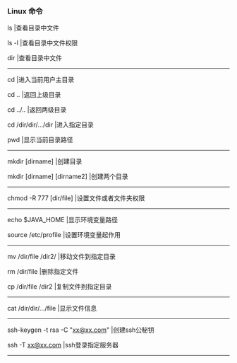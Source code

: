 ### Linux 命令

ls  |查看目录中文件

ls -l  |查看目录中文件权限

dir  |查看目录中文件

---

cd |进入当前用户主目录

cd .. |返回上级目录

cd ../.. |返回两级目录

cd /dir/dir/.../dir  |进入指定目录

pwd |显示当前目录路径

---

mkdir [dirname] |创建目录

mkdir [dirname] [dirname2] |创建两个目录

---

chmod -R 777 [dir/file] |设置文件或者文件夹权限

---

echo $JAVA_HOME  |显示环境变量路径

source /etc/profile |设置环境变量起作用

---

mv /dir/file /dir2/ |移动文件到指定目录

rm /dir/file |删除指定文件

cp /dir/file /dir2 |复制文件到指定目录

---

cat /dir/dir/.../file |显示文件信息

---

ssh-keygen -t rsa -C "xx@xx.com"  |创建ssh公秘钥

ssh -T xx@xx.com |ssh登录指定服务器

---
